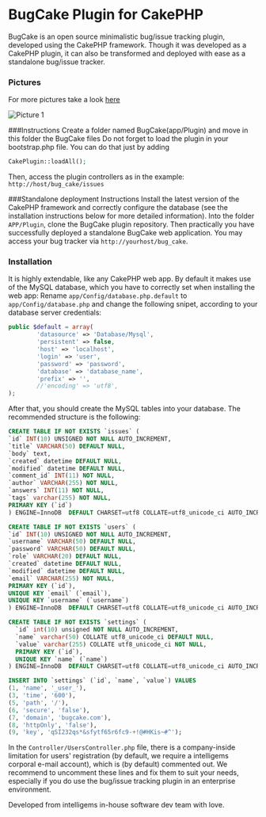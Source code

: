 BugCake Plugin for CakePHP
=======

BugCake is an open source minimalistic bug/issue tracking plugin, developed using the CakePHP framework. Though it was developed as a CakePHP plugin, it can also be transformed and deployed with ease as a standalone bug/issue tracker.

### Pictures
For more pictures take a look [here](https://github.com/intelligems/BugCake/wiki/Pictures)

![Picture 1](https://dl.dropboxusercontent.com/u/162584646/bug1.png)


###Instructions
Create a folder named BugCake(app/Plugin)
and move in this folder the BugCake files
Do not forget to load the plugin in your bootstrap.php file.
You can do that just by adding 
```php
CakePlugin::loadAll();
```
Then, access the plugin controllers as in the example:
`http://host/bug_cake/issues`

###Standalone deployment Instructions
Install the latest version of the CakePHP framework and correctly configure the database (see the installation instructions below for more detailed information).
Into the folder `APP/Plugin`, clone the BugCake plugin repository. Then practically you have successfully deployed a standalone BugCake web application. You may access your bug tracker via `http://yourhost/bug_cake`.


### Installation
It is highly extendable, like any CakePHP web app. By default it makes use of the MySQL database, which you have to correctly set when installing the web app:
Rename `app/Config/database.php.default` to `app/Config/database.php` and change the following snipet, according to your database server credentials:

```php
public $default = array(
        'datasource' => 'Database/Mysql',
        'persistent' => false,
        'host' => 'localhost',
        'login' => 'user',
        'password' => 'password',
        'database' => 'database_name',
        'prefix' => '',
        //'encoding' => 'utf8',
);
```

After that, you should create the MySQL tables into your database. The recommended  structure is the following:

```sql
CREATE TABLE IF NOT EXISTS `issues` (
`id` INT(10) UNSIGNED NOT NULL AUTO_INCREMENT,
`title` VARCHAR(50) DEFAULT NULL,
`body` text,
`created` datetime DEFAULT NULL,
`modified` datetime DEFAULT NULL,
`comment_id` INT(11) NOT NULL,
`author` VARCHAR(255) NOT NULL,
`answers` INT(11) NOT NULL,
`tags` varchar(255) NOT NULL,
PRIMARY KEY (`id`)
) ENGINE=InnoDB  DEFAULT CHARSET=utf8 COLLATE=utf8_unicode_ci AUTO_INCREMENT=1 ;

CREATE TABLE IF NOT EXISTS `users` (
`id` INT(10) UNSIGNED NOT NULL AUTO_INCREMENT,
`username` VARCHAR(50) DEFAULT NULL,
`password` VARCHAR(50) DEFAULT NULL,
`role` VARCHAR(20) DEFAULT NULL,
`created` datetime DEFAULT NULL,
`modified` datetime DEFAULT NULL,
`email` VARCHAR(255) NOT NULL,
PRIMARY KEY (`id`),
UNIQUE KEY `email` (`email`),
UNIQUE KEY `username` (`username`)
) ENGINE=InnoDB  DEFAULT CHARSET=utf8 COLLATE=utf8_unicode_ci AUTO_INCREMENT=1 ;

CREATE TABLE IF NOT EXISTS `settings` (
  `id` int(10) unsigned NOT NULL AUTO_INCREMENT,
  `name` varchar(50) COLLATE utf8_unicode_ci DEFAULT NULL,
  `value` varchar(255) COLLATE utf8_unicode_ci NOT NULL,
  PRIMARY KEY (`id`),
  UNIQUE KEY `name` (`name`)
) ENGINE=InnoDB  DEFAULT CHARSET=utf8 COLLATE=utf8_unicode_ci AUTO_INCREMENT=10 ;

INSERT INTO `settings` (`id`, `name`, `value`) VALUES
(1, 'name', '_user_'),
(3, 'time', '600'),
(5, 'path', '/'),
(6, 'secure', 'false'),
(7, 'domain', 'bugcake.com'),
(8, 'httpOnly', 'false'),
(9, 'key', 'qSI232qs*&sfytf65r6fc9-+!@#HKis~#^');
```


In the `Controller/UsersController.php` file, there is a company-inside limitation for users' registration (by default, we require a intelligems corporal e-mail account), which is (by default) commented out. We recommend to uncomment these lines and fix them to suit your needs, especially if you do use the bug/issue tracking plugin in an enterprise environment.

Developed from intelligems in-house software dev team with love.
